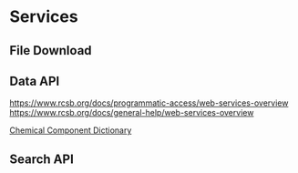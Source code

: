 # Services


## File Download
[](https://www.rcsb.org/docs/programmatic-access/file-download-services)

## Data API
https://www.rcsb.org/docs/programmatic-access/web-services-overview
https://www.rcsb.org/docs/general-help/web-services-overview

[Chemical Component Dictionary](http://www.wwpdb.org/data/ccd)

## Search API